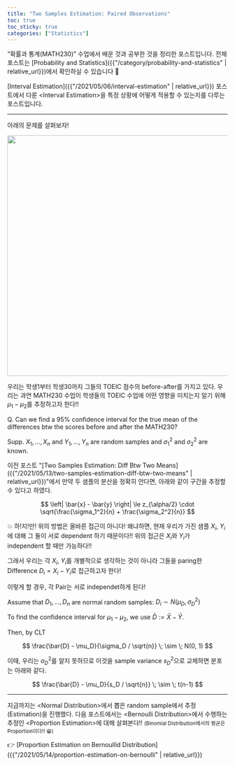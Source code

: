 ```yaml
---
title: "Two Samples Estimation: Paired Observations"
toc: true
toc_sticky: true
categories: ["Statistics"]
---
```


“확률과 통계(MATH230)” 수업에서 배운 것과 공부한 것을 정리한 포스트입니다. 전체 포스트는 [Probability and Statistics]({{"/category/probability-and-statistics" | relative_url}})에서 확인하실 수 있습니다 🎲

[Interval Estimation]({{"/2021/05/06/interval-estimation" | relative_url}}) 포스트에서 다룬 \<Interval Estimation\>을 특정 상황에 어떻게 적용할 수 있는지를 다루는 포스트입니다.

<hr/>

아래의 문제를 살펴보자!

<div class="img-wrapper">
<img src= "{{"/images/probability-and-statistics/paired-observations-example-1.png" | relative_url }}" width=550>
</div>

우리는 학생1부터 학생30까지 그들의 TOEIC 점수의 before-after를 가지고 있다. 우리는 과연 MATH230 수업이 학생들의 TOEIC 수업에 어떤 영향을 미치는지 알기 위해 $\mu_1 - \mu_2$를 추정하고자 한다!!

<div class="light-margine" markdown="1">

Q. Can we find a 95% confidence interval for the true mean of the differences btw the scores before and after the MATH230?

Supp. $X_1, \dots, X_n$ and $Y_1, \dots, Y_n$ are random samples and $\sigma_1^2$ and $\sigma_2^2$ are known.

이전 포스트 "[Two Samples Estimation: Diff Btw Two Means]({{"/2021/05/13/two-samples-estimation-diff-btw-two-means" | relative_url}})"에서 만약 두 샘플의 분산을 정확히 안다면, 아래와 같이 구간을 추정할 수 있다고 하였다.

$$
\left| \bar{x} - \bar{y} \right| \le z_{\alpha/2} \cdot \sqrt{\frac{\sigma_1^2}{n} + \frac{\sigma_2^2}{n}}
$$

💥 하!지!만! 위의 방법은 올바른 접근이 아니다! 왜냐하면, <span class="half_HL">현재 우리가 가진 샘플 $X_i$, $Y_i$에 대해 그 둘이 서로 dependent 하기 때문이다!!</span> 위의 접근은 $X_i$와 $Y_i$가 independent 할 때만 가능하다!!

</div>

그래서 우리는 각 $X_i$, $Y_i$를 개별적으로 생각하는 것이 아니라 그들을 paring한 Difference $D_i = X_i - Y_i$로 접근하고자 한다!

이렇게 할 경우, 각 Pair는 서로 independet하게 된다!

Assume that $D_1, \dots, D_n$ are normal random samples: $D_i \sim N(\mu_D, \sigma_D^2)$

To find the confidence interval for $\mu_1 - \mu_2$, we use $\bar{D} := \bar{X} - \bar{Y}$.

Then, by CLT

$$
\frac{\bar{D} - \mu_D}{\sigma_D / \sqrt{n}} \; \sim \; N(0, 1)
$$

이때, 우리는 $\sigma_D^2$를 알지 못하므로 이것을 sample variance $s_D^2$으로 교체하면 분포는 아래와 같다.

$$
\frac{\bar{D} - \mu_D}{s_D / \sqrt{n}} \; \sim \; t(n-1)
$$

<hr/>

지금까지는 \<Normal Distribution\>에서 뽑은 random sample에서 추정(Estimation)을 진행했다. 다음 포스트에서는 \<Bernoulli Distribution\>에서 수행하는 추정인 \<Proportion Estimation\>에 대해 살펴본다!! <small>(Binomial Distribution에서의 평균은 Proportion이다!! 😁)</small>

👉 [Proportion Estimation on Bernoullid Distribution]({{"/2021/05/14/proportion-estimation-on-bernoulli" | relative_url}})